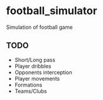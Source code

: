 # football_simulator
Simulation of football game

## TODO
- Short/Long pass
- Player dribbles
- Opponents interception
- Player movements
- Formations
- Teams/Clubs
